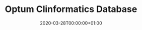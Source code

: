 ---
title: "Optum Clinformatics Database"
subtitle: ""
summary: "Optum’s  Clinformatics® Data Mart (CDM) is a statistically de-identified database of administrative health claims for members of a large national managed care company affiliated with Optum"
owners:
  - organisation: "AbbVie"
    lead: "Weihua Gao"
    alternate: "Shivaji Manthena /Siting Wang"
country: "USA"
source_types: 
    - "Insurance claims"
omop: "CDM v5.0"
dbms: "SQL Server (hardoop)"
patient_count: "~8m"
has_covid: "N"
first_time: "Yes"
data_history: "2000-05 to 2019-11"
references: [""]

authors: 
    - "Weihua Gao"
    - "Shivaji Manthena "
    - "Siting Wang"
tags: []
categories: ["dataset"]
date: 2020-03-28T00:00:00+01:00
lastmod: 2020-03-28T00:00:00+01:00
featured: false
draft: false

links:
    - icon: globe
      icon_pack: fas
      name: More information
      url: ""
image:
      placement: 1
      caption: ""
      focal_point: ""
      preview_only: false
      alt_text: ""
projects: []
---